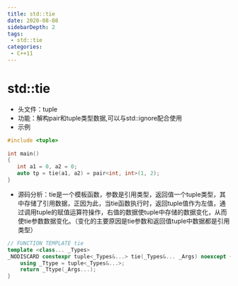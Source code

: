 ```yaml
---
title: std::tie
date: 2020-08-08
sidebarDepth: 2
tags:
 - std::tie
categories:
 - C++11
---
```

# std::tie

- 头文件：tuple
- 功能：解构pair和tuple类型数据,可以与std::ignore配合使用
- 示例
```c++
#include <tuple>
 
int main()
{
   int a1 = 0, a2 = 0;
   auto tp = tie(a1, a2) = pair<int, int>(1, 2);
}
```
- 源码分析：tie是一个模板函数，参数是引用类型，返回值一个tuple类型，其中存储了引用数据，正因为此，当tie函数执行时，返回tuple值作为左值，通过调用tuple的赋值运算符操作，右值的数据使tuple中存储的数据变化，从而使tie参数数据变化。（变化的主要原因是tie参数和返回值tuple中数据都是引用类型）
```c++
// FUNCTION TEMPLATE tie
template <class... _Types>
_NODISCARD constexpr tuple<_Types&...> tie(_Types&... _Args) noexcept { // make tuple from elements
    using _Ttype = tuple<_Types&...>;
    return _Ttype(_Args...);
}
```